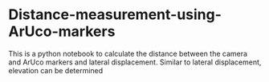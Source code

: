 # Distance-measurement-using-ArUco-markers
This is a python notebook to calculate the distance between the camera and ArUco markers and lateral displacement. Similar to lateral displacement, elevation can be determined
